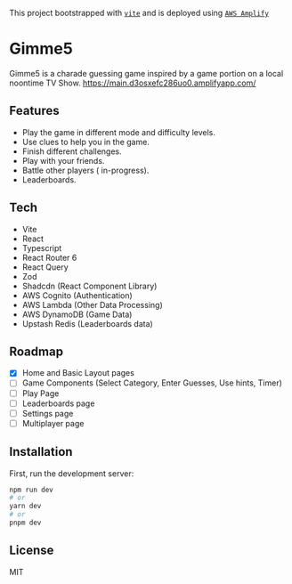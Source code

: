 This project bootstrapped with [`vite`](https://vitejs.dev/) and is deployed using [`AWS Amplify`](https://aws.amazon.com/amplify/)


# Gimme5

Gimme5 is a charade guessing game inspired by a game portion on a local noontime TV Show.
https://main.d3osxefc286uo0.amplifyapp.com/

## Features
- Play the game in different mode and difficulty levels.
- Use clues to help you in the game.
- Finish different challenges.
- Play with your friends.
- Battle other players ( in-progress).
- Leaderboards.

## Tech
- Vite
- React
- Typescript
- React Router 6
- React Query
- Zod
- Shadcdn (React Component Library)
- AWS Cognito (Authentication)
- AWS Lambda (Other Data Processing)
- AWS DynamoDB (Game Data)
- Upstash Redis (Leaderboards data)

## Roadmap
- [x] Home and Basic Layout pages
- [ ] Game Components (Select Category, Enter Guesses, Use hints, Timer)
- [ ] Play Page
- [ ] Leaderboards page
- [ ] Settings page
- [ ] Multiplayer page

## Installation

First, run the development server:

```bash
npm run dev
# or
yarn dev
# or
pnpm dev
```

## License
MIT